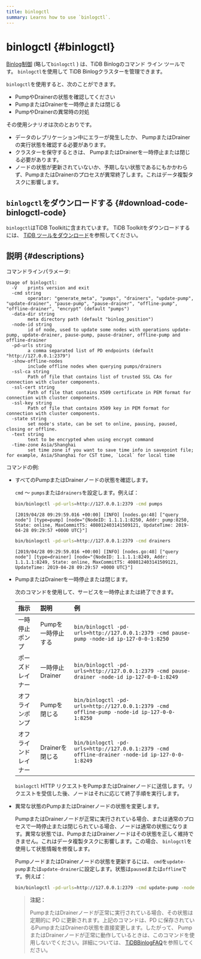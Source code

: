 ```yaml
---
title: binlogctl
summary: Learns how to use `binlogctl`.
---
```


# binlogctl {#binlogctl}

[Binlog制御](https://github.com/pingcap/tidb-binlog/tree/release-7.5/binlogctl) (略して`binlogctl` ) は、TiDB Binlogのコマンド ライン ツールです。 `binlogctl`を使用して TiDB Binlogクラスターを管理できます。

`binlogctl`を使用すると、次のことができます。

-   PumpやDrainerの状態を確認してください
-   PumpまたはDrainerを一時停止または閉じる
-   PumpやDrainerの異常時の対処

その使用シナリオは次のとおりです。

-   データのレプリケーション中にエラーが発生したか、 PumpまたはDrainerの実行状態を確認する必要があります。
-   クラスターを保守するときは、 PumpまたはDrainerを一時停止または閉じる必要があります。
-   ノードの状態が更新されていないか、予期しない状態であるにもかかわらず、PumpまたはDrainerのプロセスが異常終了します。これはデータ複製タスクに影響します。

## <code>binlogctl</code>をダウンロードする {#download-code-binlogctl-code}

`binlogctl`はTiDB Toolkitに含まれています。 TiDB Toolkitをダウンロードするには、 [TiDB ツールをダウンロード](/download-ecosystem-tools.md)を参照してください。

## 説明 {#descriptions}

コマンドラインパラメータ:

    Usage of binlogctl:
      -V    prints version and exit
      -cmd string
            operator: "generate_meta", "pumps", "drainers", "update-pump", "update-drainer", "pause-pump", "pause-drainer", "offline-pump", "offline-drainer", "encrypt" (default "pumps")
      -data-dir string
            meta directory path (default "binlog_position")
      -node-id string
            id of node, used to update some nodes with operations update-pump, update-drainer, pause-pump, pause-drainer, offline-pump and offline-drainer
      -pd-urls string
            a comma separated list of PD endpoints (default "http://127.0.0.1:2379")
      -show-offline-nodes
            include offline nodes when querying pumps/drainers
      -ssl-ca string
            Path of file that contains list of trusted SSL CAs for connection with cluster components.
      -ssl-cert string
            Path of file that contains X509 certificate in PEM format for connection with cluster components.
      -ssl-key string
            Path of file that contains X509 key in PEM format for connection with cluster components.
      -state string
            set node's state, can be set to online, pausing, paused, closing or offline.
      -text string
            text to be encrypted when using encrypt command
      -time-zone Asia/Shanghai
            set time zone if you want to save time info in savepoint file; for example, Asia/Shanghai for CST time, `Local` for local time

コマンドの例:

-   すべてのPumpまたはDrainerノードの状態を確認します。

    `cmd` ～ `pumps`または`drainers`を設定します。例えば：

    ```bash
    bin/binlogctl -pd-urls=http://127.0.0.1:2379 -cmd pumps
    ```

        [2019/04/28 09:29:59.016 +00:00] [INFO] [nodes.go:48] ["query node"] [type=pump] [node="{NodeID: 1.1.1.1:8250, Addr: pump:8250, State: online, MaxCommitTS: 408012403141509121, UpdateTime: 2019-04-28 09:29:57 +0000 UTC}"]

    ```bash
    bin/binlogctl -pd-urls=http://127.0.0.1:2379 -cmd drainers
    ```

        [2019/04/28 09:29:59.016 +00:00] [INFO] [nodes.go:48] ["query node"] [type=drainer] [node="{NodeID: 1.1.1.1:8249, Addr: 1.1.1.1:8249, State: online, MaxCommitTS: 408012403141509121, UpdateTime: 2019-04-28 09:29:57 +0000 UTC}"]

-   PumpまたはDrainerを一時停止または閉じます。

    次のコマンドを使用して、サービスを一時停止または終了できます。

    | 指示         | 説明          | 例                                                                                              |
    | :--------- | :---------- | :--------------------------------------------------------------------------------------------- |
    | 一時停止ポンプ    | Pumpを一時停止する | `bin/binlogctl -pd-urls=http://127.0.0.1:2379 -cmd pause-pump -node-id ip-127-0-0-1:8250`      |
    | ポーズドレイナー   | 一時停止Drainer | `bin/binlogctl -pd-urls=http://127.0.0.1:2379 -cmd pause-drainer -node-id ip-127-0-0-1:8249`   |
    | オフラインポンプ   | Pumpを閉じる    | `bin/binlogctl -pd-urls=http://127.0.0.1:2379 -cmd offline-pump -node-id ip-127-0-0-1:8250`    |
    | オフラインドレイナー | Drainerを閉じる | `bin/binlogctl -pd-urls=http://127.0.0.1:2379 -cmd offline-drainer -node-id ip-127-0-0-1:8249` |

    `binlogctl` HTTP リクエストをPumpまたはDrainerノードに送信します。リクエストを受信した後、ノードはそれに応じて終了手順を実行します。

-   異常な状態のPumpまたはDrainerノードの状態を変更します。

    PumpまたはDrainerノードが正常に実行されている場合、または通常のプロセスで一時停止または閉じられている場合、ノードは通常の状態になります。異常な状態では、PumpまたはDrainerノードはその状態を正しく維持できません。これはデータ複製タスクに影響します。この場合、 `binlogctl`を使用して状態情報を修復します。

    PumpノードまたはDrainerノードの状態を更新するには、 `cmd`を`update-pump`または`update-drainer`に設定します。状態は`paused`または`offline`です。例えば：

    ```bash
    bin/binlogctl -pd-urls=http://127.0.0.1:2379 -cmd update-pump -node-id ip-127-0-0-1:8250 -state paused
    ```

    > **注記：**
    >
    > PumpまたはDrainerノードが正常に実行されている場合、その状態は定期的に PD に更新されます。上記のコマンドは、PD に保存されているPumpまたはDrainerの状態を直接変更します。したがって、 PumpまたはDrainerノードが正常に動作しているときは、このコマンドを使用しないでください。詳細については、 [TiDBBinlogFAQ](/tidb-binlog/tidb-binlog-faq.md)を参照してください。
